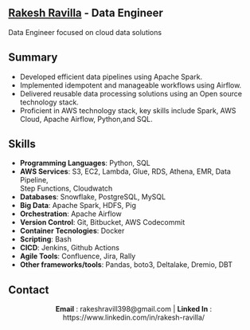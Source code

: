 
## <div class="badge-base LI-profile-badge" data-locale="en_US" data-size="large" data-theme="dark" data-type="VERTICAL" data-vanity="rakeshravilla" data-version="v1"><a class="badge-base__link LI-simple-link" href="https://www.linkedin.com/in/rakesh-ravilla/?trk=profile-badge">Rakesh Ravilla</a> - Data Engineer </div> 

Data Engineer focused on cloud data solutions

## Summary

- Developed efficient data pipelines using Apache Spark.
- Implemented idempotent and manageable workflows using Airflow.
- Delivered reusable data processing solutions using an Open source technology stack.
- Proficient in AWS technology stack, key skills include Spark, AWS Cloud, Apache Airflow, Python,and SQL.

## Skills

- **Programming Languages**: Python, SQL
- **AWS Services**: S3, EC2, Lambda, Glue, RDS, Athena, 
 EMR, Data Pipeline, <br/> Step Functions, Cloudwatch
- **Databases**: Snowflake, PostgreSQL, MySQL
- **Big Data**: Apache Spark, HDFS, Pig
- **Orchestration**: Apache Airflow
- **Version Control**: Git, Bitbucket, AWS Codecommit
- **Container Tecnologies**: Docker
- **Scripting**: Bash
- **CICD**: Jenkins, Github Actions
- **Agile Tools**: Confluence, Jira, Rally
- **Other frameworks/tools**: Pandas, boto3, Deltalake, Dremio, DBT

## Contact 
<div align ="center"> <b>Email</b> : rakeshravill398@gmail.com | <b>Linked In</b> : https://www.linkedin.com/in/rakesh-ravilla/ </div  
